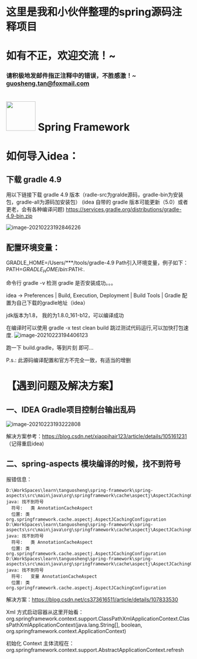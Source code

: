 # 这里是我和小伙伴整理的spring源码注释项目
# 如有不正，欢迎交流！~
### 请积极地发邮件指正注释中的错误，不胜感激！~  guosheng.tan@foxmail.com

# <img src="src/docs/asciidoc/images/spring-framework.png" width="80" height="80"> Spring Framework

# 如何导入idea：

## 下载 gradle 4.9

用以下链接下载 gradle 4.9 版本（radle-src为gralde源码，gradle-bin为安装包，gradle-all为源码加安装包）
(idea 自带的 gradle 版本可能更新（5.0）或者更老，会有各种编译问题)
https://services.gradle.org/distributions/gradle-4.9-bin.zip

![image-20210223192846226](images/image-20210223192846226.png)



## 配置环境变量：

GRADLE_HOME=/Users/***/tools/gradle-4.9
Path引入环境变量，例子如下：
PATH=$GRADLE_HOME/bin:$PATH:.

命令行 gradle -v 检测 gradle 是否安装成功。。。

idea -> Preferences | Build, Execution, Deployment | Build Tools | Gradle 配置为自己下载的gradle地址（idea）

jdk版本为1.8， 我的为1.8.0_161-b12，可以编译成功

在编译时可以使用 gradle -x test clean build 跳过测试代码运行,可以加快打包速度.
![image-20210223194406123](images/image-20210223194406123.png)


跑一下 build.gradle，等到片刻 即可... 

P.s.: 此源码编译配置和官方不完全一致，有适当的增删



# 【遇到问题及解决方案】

## 一、IDEA Gradle项目控制台输出乱码

![image-20210223193222808](images/image-20210223193222808.png)

解决方案参考：https://blog.csdn.net/xiaopihair123/article/details/105161231 （记得重启idea)



## 二、spring-aspects 模块编译的时候，找不到符号

报错信息：

```
D:\WorkSpaces\learn\tanguosheng\spring-framework\spring-aspects\src\main\java\org\springframework\cache\aspectj\AspectJCachingConfiguration.java:42:12
java: 找不到符号
  符号:   类 AnnotationCacheAspect
  位置: 类 org.springframework.cache.aspectj.AspectJCachingConfiguration
D:\WorkSpaces\learn\tanguosheng\spring-framework\spring-aspects\src\main\java\org\springframework\cache\aspectj\AspectJCachingConfiguration.java:43:9
java: 找不到符号
  符号:   类 AnnotationCacheAspect
  位置: 类 org.springframework.cache.aspectj.AspectJCachingConfiguration
D:\WorkSpaces\learn\tanguosheng\spring-framework\spring-aspects\src\main\java\org\springframework\cache\aspectj\AspectJCachingConfiguration.java:43:45
java: 找不到符号
  符号:   变量 AnnotationCacheAspect
  位置: 类 org.springframework.cache.aspectj.AspectJCachingConfiguration

```

解决方案：https://blog.csdn.net/cs373616511/article/details/107833530


Xml 方式启动容器从这里开始看：
org.springframework.context.support.ClassPathXmlApplicationContext.ClassPathXmlApplicationContext(java.lang.String[], boolean, org.springframework.context.ApplicationContext)

初始化 Context 主体流程在：
org.springframework.context.support.AbstractApplicationContext.refresh